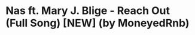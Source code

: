 <!--
id: 31807647331
link: http://tumblr.atmos.org/post/31807647331/nas-ft-mary-j-blige-reach-out-full-song
slug: nas-ft-mary-j-blige-reach-out-full-song
date: Tue Sep 18 2012 12:06:38 GMT-0700 (PDT)
publish: 2012-09-018
tags: 
title: Nas ft. Mary J. Blige - Reach Out (Full Song) [NEW] (by MoneyedRnb)
-->


Nas ft. Mary J. Blige - Reach Out (Full Song) [NEW] (by MoneyedRnb)
===================================================================



